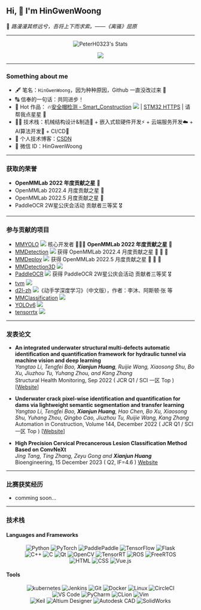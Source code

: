 ## Hi, 👋  I'm HinGwenWoong

📖 <em>  路漫漫其修远兮，吾将上下而求索。——《离骚》屈原 </em>

---

<p align="center">
   <img src="https://github-readme-stats.vercel.app/api?username=PeterH0323&title_color=00314f&text_color=00314f&bg_color=f9cdad" alt="PeterH0323's Stats" >
</p>

<p align="center">
  <img src="https://github-profile-summary-cards.vercel.app/api/cards/profile-details?username=PeterH0323&theme=vue"/>
</p>

---

### Something about me 

- 🖋️ 笔名：`HinGwenWoong`，因为种种原因，Github 一直没改过来 🤣
- 🔠 信奉的一句话：共同进步！
- 👷 Hot 作品： 🔥[安全帽检测 - Smart_Construction](https://github.com/PeterH0323/Smart_Construction) [![](https://img.shields.io/github/stars/PeterH0323/Smart_Construction.svg)](https://github.com/PeterH0323/Smart_Construction/stargazers) | [STM32 HTTPS](https://github.com/PeterH0323/STM32_HTTPs_WolfSSL) | 请帮我点星星 🌟
- 👨‍💻 技术栈：机械结构设计&制造🤖 + 嵌入式软硬件开发⚡ + 云端服务开发☁️ + AI算法开发🎯 + CI/CD🎡
- 📓 个人技术博客：[CSDN](https://blog.csdn.net/hxj0323)
- 💬 微信 ID：HinGwenWoong

---

### 获取的荣誉

- **OpenMMLab 2022 年度贡献之星** 🥇
- OpenMMLab 2022.4 月度贡献之星 :star2:
- OpenMMLab 2022.5 月度贡献之星 :star2:
- PaddleOCR 2W星公庆会活动 贡献者三等奖 🎖

---

### 参与贡献的项目
- [MMYOLO](https://github.com/open-mmlab/mmyolo) [![](https://img.shields.io/github/stars/open-mmlab/mmyolo.svg)](https://github.com/open-mmlab/mmyolo/stargazers) 核心开发者 🚀🚀🚀 **OpenMMLab 2022 年度贡献之星** 🥇
- [MMDetection](https://github.com/open-mmlab/mmdetection) [![](https://img.shields.io/github/stars/open-mmlab/mmdetection.svg)](https://github.com/open-mmlab/mmdetection/stargazers) 获得 OpenMMLab 2022.4 月度贡献之星 :star2: :star2: :star2:
- [MMDeploy](https://github.com/open-mmlab/mmdeploy) [![](https://img.shields.io/github/stars/open-mmlab/mmdeploy.svg)](https://github.com/open-mmlab/mmdeploy/stargazers) 获得 OpenMMLab 2022.5 月度贡献之星 :star2: :star2: :star2:
- [MMDetection3D](https://github.com/open-mmlab/mmdetection3d) [![](https://img.shields.io/github/stars/open-mmlab/mmdetection3d.svg)](https://github.com/open-mmlab/mmdetection3d/stargazers)
- [PaddleOCR](https://github.com/PaddlePaddle/PaddleOCR) [![](https://img.shields.io/github/stars/PaddlePaddle/PaddleOCR.svg)](https://github.com/PaddlePaddle/PaddleOCR/stargazers) 获得 PaddleOCR 2W星公庆会活动 贡献者三等奖 🎖
- [tvm](https://github.com/apache/tvm) [![](https://img.shields.io/github/stars/apache/tvm.svg)](https://github.com/apache/tvm/stargazers)
- [d2l-zh](https://github.com/d2l-ai/d2l-zh) [![](https://img.shields.io/github/stars/d2l-ai/d2l-zh.svg)](https://github.com/d2l-ai/d2l-zh/stargazers)《动手学深度学习》（中文版），作者：李沐、阿斯顿·张 等
- [MMClassification](https://github.com/open-mmlab/mmclassification) [![](https://img.shields.io/github/stars/open-mmlab/mmclassification.svg)](https://github.com/open-mmlab/mmclassification/stargazers)
- [YOLOv6](https://github.com/meituan/YOLOv6) [![](https://img.shields.io/github/stars/meituan/YOLOv6.svg)](https://github.com/meituan/YOLOv6/stargazers)
- [tensorrtx](https://github.com/wang-xinyu/tensorrtx) [![](https://img.shields.io/github/stars/wang-xinyu/tensorrtx.svg)](https://github.com/wang-xinyu/tensorrtx/stargazers)

---

### 发表论文
- **An integrated underwater structural multi-defects automatic identification and quantification framework for hydraulic tunnel via machine vision and deep learning**
  </br>_Yangtao Li, Tengfei Bao, **Xianjun Huang**, Ruijie Wang, Xiaosong Shu, Bo Xu, Jiuzhou Tu, Yuhang Zhou, and Kang Zhang_
  </br>Structural Health Monitoring, Sep 2022 ( JCR Q1 / SCI 一区 Top ) [[Website](https://journals.sagepub.com/doi/10.1177/14759217221122316)]
  
- **Underwater crack pixel-wise identification and quantification for dams via lightweight semantic segmentation and transfer learning**
  </br>_Yangtao Li, Tengfei Bao, **Xianjun Huang**, Hao Chen, Bo Xu, Xiaosong Shu, Yuhang Zhou, Qingbo Cao, Jiuzhou Tu, Ruijie Wang, Kang Zhang_
  </br>Automation in Construction, Volume 144, December 2022 ( JCR Q1 / SCI 一区 Top ) [[Website](https://www.sciencedirect.com/science/article/pii/S0926580522004708)]

- **High Precision Cervical Precancerous Lesion Classification Method Based on ConvNeXt**
  </br>_Jing Tang, Ting Zhang, Zeyu Gong and **Xianjun Huang**_
  </br>Bioengineering, 15 December 2023 ( Q2, IF=4.6 ) [Website](https://www.mdpi.com/2306-5354/10/12/1424)

---

### 比赛获奖经历
- comming soon...

---

### 技术栈

#### Languages and Frameworks

<p align="center">
  <img alt="Python" src="https://img.shields.io/badge/Python-3572a5?style=for-the-badge&logo=python&logoColor=white">
  <img alt="PyTorch" src="https://img.shields.io/badge/Pytorch-ee4c2c?style=for-the-badge&logo=pytorch&logoColor=white">
  <img alt="PaddlePaddle" src="https://img.shields.io/badge/PaddlePaddle-1527c2?style=for-the-badge&logo=baidu&logoColor=white">
  <img alt="TensorFlow" src="https://img.shields.io/badge/TensorFlow-ff6f00?style=for-the-badge&logo=tensorflow&logoColor=white">
  <img alt="Flask" src="https://img.shields.io/badge/Flask-000000?style=for-the-badge&logo=flask&logoColor=white">
  <br/>
  <img alt="C++" src="https://img.shields.io/badge/C++-f34b7d?style=for-the-badge&logo=c%2b%2b">
  <img alt="C" src="https://img.shields.io/badge/C-555555?style=for-the-badge&logo=c">
  <img alt="Qt" src="https://img.shields.io/badge/Qt-41CD52?style=for-the-badge&logo=qt&logoColor=white">
  <img alt="OpenCV" src="https://img.shields.io/badge/OpenCV-ff2a44?style=for-the-badge&logo=opencv">
  <img alt="TensorRT" src="https://img.shields.io/badge/TensorRT-275f02?style=for-the-badge&logo=nvidia">
  <img alt="ROS" src="https://img.shields.io/badge/ROS-15253e?style=for-the-badge&logo=ROS">
  <img alt="FreeRTOS" src="https://img.shields.io/badge/FreeRTOS-8ac55e?style=for-the-badge&logo=freertos">
  <br/>
  <img alt="HTML" src="https://img.shields.io/badge/HTML-e34c26?style=for-the-badge&logo=html5&logoColor=white">
  <img alt="CSS" src="https://img.shields.io/badge/CSS-563d7c?style=for-the-badge&logo=css3">
  <img alt="Vue.js" src="https://img.shields.io/badge/Vue.js-007777?style=for-the-badge&logo=vue.js">
</p>

#### Tools

<p align="center">
  <img alt="kubernetes" src="https://img.shields.io/badge/kubernetes-326ce5.svg?&style=for-the-badge&logo=kubernetes&logoColor=white">
  <img alt="Jenkins" src="https://img.shields.io/badge/Jenkins-D24939?style=for-the-badge&logo=Jenkins&logoColor=white">
  <img alt="Git" src="https://img.shields.io/badge/GIT-E44C30?style=for-the-badge&logo=git&logoColor=white">
  <img alt="Docker" src="https://img.shields.io/badge/Docker-2CA5E0?style=for-the-badge&logo=docker&logoColor=white">
  <img alt="Linux" src="https://img.shields.io/badge/Linux-FCC624?style=for-the-badge&logo=linux&logoColor=black">
  <img alt="CircleCI" src="https://img.shields.io/badge/circleci-343434?style=for-the-badge&logo=circleci&logoColor=white">
  <br/>
  <img alt="VS Code" src="https://img.shields.io/badge/VSCode-3860c4?style=for-the-badge&logo=visual-studio-code&logoColor=white">
  <img alt="PyCharm" src="https://img.shields.io/badge/PyCharm-1fd593?logo=pycharm&logoColor=fff&style=for-the-badge">
  <img alt="CLion" src="https://img.shields.io/badge/CLion-000?logo=clion&logoColor=fff&style=for-the-badge">
  <img alt="Vim" src="https://img.shields.io/badge/Vim-019733?logo=vim&logoColor=fff&style=for-the-badge">
  <br/>
  <img alt="Keil" src="https://img.shields.io/badge/Keil-0084ab?style=for-the-badge&logo=arm&logoColor=white">
  <img alt="Altium Designer" src="https://img.shields.io/badge/Altium%20Designer-A5915F?logo=altiumdesigner&logoColor=fff&style=for-the-badge">
  <img alt="Autodesk CAD" src="https://img.shields.io/badge/Autodesk%20CAD-0696D7?logo=autodesk&logoColor=fff&style=for-the-badge">
  <img alt="SolidWorks" src="https://img.shields.io/badge/SolidWorks-e31818?logo=solidworks&logoColor=white&style=for-the-badge">
</p>
